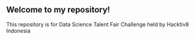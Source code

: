 ## Welcome to my repository!

This repository is for Data Science Talent Fair Challenge held by Hacktiv8 Indonesia
